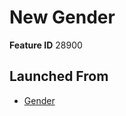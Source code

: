 # New Gender

**Feature ID** 28900

## Launched From

- [Gender](Gender.md)











































































